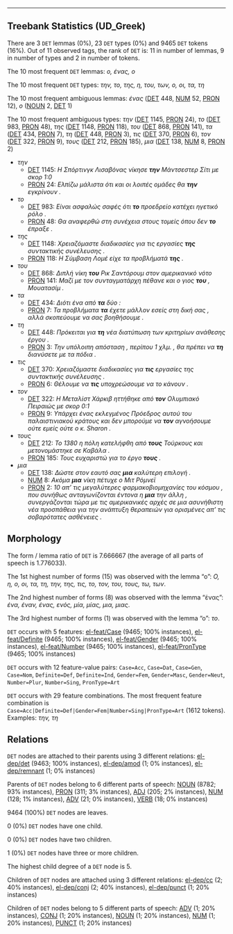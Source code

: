 

--------------------------------------------------------------------------------

## Treebank Statistics (UD_Greek)

There are 3 `DET` lemmas (0%), 23 `DET` types (0%) and 9465 `DET` tokens (16%).
Out of 11 observed tags, the rank of `DET` is: 11 in number of lemmas, 9 in number of types and 2 in number of tokens.

The 10 most frequent `DET` lemmas: <em>ο, ένας, o</em>

The 10 most frequent `DET` types:  <em>την, το, της, η, του, των, ο, οι, τα, τη</em>

The 10 most frequent ambiguous lemmas: <em>ένας</em> ([DET]() 448, [NUM]() 52, [PRON]() 12), <em>o</em> ([NOUN]() 2, [DET]() 1)

The 10 most frequent ambiguous types:  <em>την</em> ([DET]() 1145, [PRON]() 24), <em>το</em> ([DET]() 983, [PRON]() 48), <em>της</em> ([DET]() 1148, [PRON]() 118), <em>του</em> ([DET]() 868, [PRON]() 141), <em>τα</em> ([DET]() 434, [PRON]() 7), <em>τη</em> ([DET]() 448, [PRON]() 3), <em>τις</em> ([DET]() 370, [PRON]() 6), <em>τον</em> ([DET]() 322, [PRON]() 9), <em>τους</em> ([DET]() 212, [PRON]() 185), <em>μια</em> ([DET]() 138, [NUM]() 8, [PRON]() 2)


* <em>την</em>
  * [DET]() 1145: <em>Η Σπόρτινγκ Λισαβόνας νίκησε <b>την</b> Μάντσεστερ Σίτι με σκορ 1:0</em>
  * [PRON]() 24: <em>Ελπίζω μάλιστα ότι και οι λοιπές ομάδες θα <b>την</b> εγκρίνουν .</em>
* <em>το</em>
  * [DET]() 983: <em>Είναι ασφαλώς σαφές ότι <b>το</b> προεδρείο κατέχει ηγετικό ρόλο .</em>
  * [PRON]() 48: <em>Θα αναφερθώ στη συνέχεια στους τομείς όπου δεν <b>το</b> έπραξε .</em>
* <em>της</em>
  * [DET]() 1148: <em>Χρειαζόμαστε διαδικασίες για τις εργασίες <b>της</b> συντακτικής συνέλευσης .</em>
  * [PRON]() 118: <em>Η Σύμβαση Λομέ είχε τα προβλήματά <b>της</b> .</em>
* <em>του</em>
  * [DET]() 868: <em>Διπλή νίκη <b>του</b> Ρικ Σαντόρουμ στον αμερικανικό νότο</em>
  * [PRON]() 141: <em>Μαζί με τον συνταγματάρχη πέθανε και ο γιος <b>του</b> , Μουατασίμ .</em>
* <em>τα</em>
  * [DET]() 434: <em>Διότι ένα από <b>τα</b> δύο :</em>
  * [PRON]() 7: <em>Τα προβλήματα <b>τα</b> έχετε μάλλον εσείς στη δική σας , αλλά σκοπεύουμε να σας βοηθήσουμε .</em>
* <em>τη</em>
  * [DET]() 448: <em>Πρόκειται για <b>τη</b> νέα διατύπωση των κριτηρίων ανάθεσης έργου .</em>
  * [PRON]() 3: <em>Την υπόλοιπη απόσταση , περίπου 1 χλμ. , θα πρέπει να <b>τη</b> διανύσετε με τα πόδια .</em>
* <em>τις</em>
  * [DET]() 370: <em>Χρειαζόμαστε διαδικασίες για <b>τις</b> εργασίες της συντακτικής συνέλευσης .</em>
  * [PRON]() 6: <em>Θέλουμε να <b>τις</b> υποχρεώσουμε να το κάνουν .</em>
* <em>τον</em>
  * [DET]() 322: <em>Η Μεταλίστ Χάρκιβ ηττήθηκε από <b>τον</b> Ολυμπιακό Πειραιώς με σκορ 0:1</em>
  * [PRON]() 9: <em>Υπάρχει ένας εκλεγμένος Πρόεδρος αυτού του παλαιστινιακού κράτους και δεν μπορούμε να <b>τον</b> αγνοήσουμε ούτε εμείς ούτε ο κ. Sharon .</em>
* <em>τους</em>
  * [DET]() 212: <em>Το 1380 η πόλη κατελήφθη από <b>τους</b> Τούρκους και μετονομάστηκε σε Καβάλα .</em>
  * [PRON]() 185: <em>Τους ευχαριστώ για το έργο <b>τους</b> .</em>
* <em>μια</em>
  * [DET]() 138: <em>Δώστε στον εαυτό σας <b>μια</b> καλύτερη επιλογή .</em>
  * [NUM]() 8: <em>Ακόμα <b>μια</b> νίκη πέτυχε ο Μιτ Ρόμνεϊ</em>
  * [PRON]() 2: <em>10 απ’ τις μεγαλύτερες φαρμακοβιομηχανίες του κόσμου , που συνήθως ανταγωνίζονται έντονα η <b>μια</b> την άλλη , συνεργάζονται τώρα με τις αμερικανικές αρχές σε μια ασυνήθιστη νέα προσπάθεια για την ανάπτυξη θεραπειών για ορισμένες απ’ τις σοβαρότατες ασθένειες .</em>

## Morphology

The form / lemma ratio of `DET` is 7.666667 (the average of all parts of speech is 1.776033).

The 1st highest number of forms (15) was observed with the lemma “ο”: <em>O, η, ο, οι, τα, τη, την, της, τις, το, τον, του, τους, τω, των</em>.

The 2nd highest number of forms (8) was observed with the lemma “ένας”: <em>ένα, έναν, ένας, ενός, μία, μίας, μια, μιας</em>.

The 3rd highest number of forms (1) was observed with the lemma “o”: <em>το</em>.

`DET` occurs with 5 features: [el-feat/Case]() (9465; 100% instances), [el-feat/Definite]() (9465; 100% instances), [el-feat/Gender]() (9465; 100% instances), [el-feat/Number]() (9465; 100% instances), [el-feat/PronType]() (9465; 100% instances)

`DET` occurs with 12 feature-value pairs: `Case=Acc`, `Case=Dat`, `Case=Gen`, `Case=Nom`, `Definite=Def`, `Definite=Ind`, `Gender=Fem`, `Gender=Masc`, `Gender=Neut`, `Number=Plur`, `Number=Sing`, `PronType=Art`

`DET` occurs with 29 feature combinations.
The most frequent feature combination is `Case=Acc|Definite=Def|Gender=Fem|Number=Sing|PronType=Art` (1612 tokens).
Examples: <em>την, τη</em>


## Relations

`DET` nodes are attached to their parents using 3 different relations: [el-dep/det]() (9463; 100% instances), [el-dep/amod]() (1; 0% instances), [el-dep/remnant]() (1; 0% instances)

Parents of `DET` nodes belong to 6 different parts of speech: [NOUN]() (8782; 93% instances), [PRON]() (311; 3% instances), [ADJ]() (205; 2% instances), [NUM]() (128; 1% instances), [ADV]() (21; 0% instances), [VERB]() (18; 0% instances)

9464 (100%) `DET` nodes are leaves.

0 (0%) `DET` nodes have one child.

0 (0%) `DET` nodes have two children.

1 (0%) `DET` nodes have three or more children.

The highest child degree of a `DET` node is 5.

Children of `DET` nodes are attached using 3 different relations: [el-dep/cc]() (2; 40% instances), [el-dep/conj]() (2; 40% instances), [el-dep/punct]() (1; 20% instances)

Children of `DET` nodes belong to 5 different parts of speech: [ADV]() (1; 20% instances), [CONJ]() (1; 20% instances), [NOUN]() (1; 20% instances), [NUM]() (1; 20% instances), [PUNCT]() (1; 20% instances)


